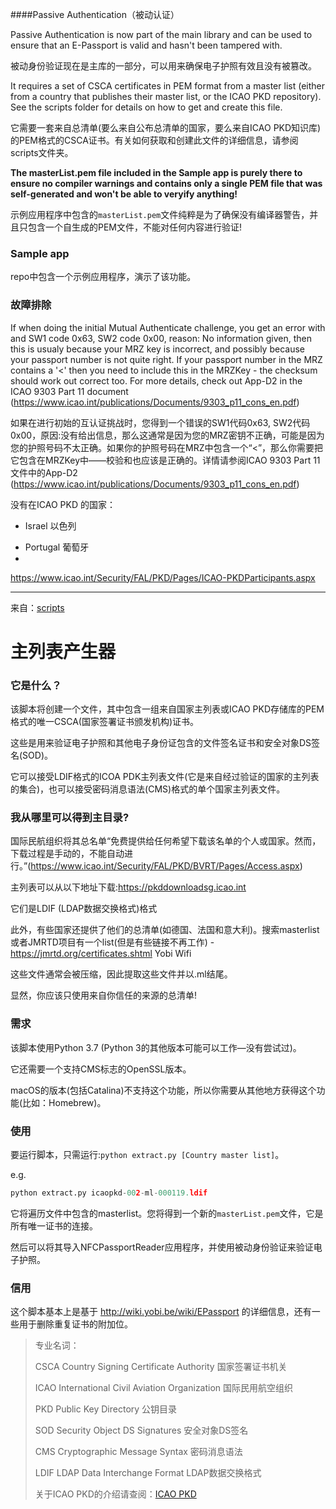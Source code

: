 





####Passive Authentication（被动认证）



Passive Authentication is now part of the main library and can be used to ensure that an E-Passport is valid and hasn't been tampered with.

被动身份验证现在是主库的一部分，可以用来确保电子护照有效且没有被篡改。



It requires a set of CSCA certificates in PEM format from a master  list (either from a country that publishes their master list, or the  ICAO PKD repository). See the scripts folder for details on how to get  and create this file.

它需要一套来自总清单(要么来自公布总清单的国家，要么来自ICAO PKD知识库)的PEM格式的CSCA证书。有关如何获取和创建此文件的详细信息，请参阅scripts文件夹。



**The masterList.pem file included in the Sample app is purely  there to ensure no compiler warnings and contains only a single PEM file that was self-generated and won't be able to veryify anything!**

示例应用程序中包含的`masterList.pem`文件纯粹是为了确保没有编译器警告，并且只包含一个自生成的PEM文件，不能对任何内容进行验证!





### Sample app

repo中包含一个示例应用程序，演示了该功能。

### 故障排除

If when doing the initial Mutual Authenticate challenge, you get an  error with and SW1 code 0x63, SW2 code 0x00, reason: No information  given, then this is usualy because your MRZ key is incorrect, and  possibly because your passport number is not quite right.  If your  passport number in the MRZ contains a '<' then you need to include  this in the MRZKey - the checksum should work out correct too.  For more details, check out App-D2 in the ICAO 9303 Part 11 document (https://www.icao.int/publications/Documents/9303_p11_cons_en.pdf)

如果在进行初始的互认证挑战时，您得到一个错误的SW1代码0x63, SW2代码0x00，原因:没有给出信息，那么这通常是因为您的MRZ密钥不正确，可能是因为您的护照号码不太正确。如果你的护照号码在MRZ中包含一个“<”，那么你需要把它包含在MRZKey中——校验和也应该是正确的。详情请参阅ICAO 9303 Part 11文件中的App-D2 (https://www.icao.int/publications/Documents/9303_p11_cons_en.pdf)







没有在ICAO PKD 的国家：

* Israel 以色列

- Portugal 葡萄牙
- 





https://www.icao.int/Security/FAL/PKD/Pages/ICAO-PKDParticipants.aspx



----



来自：[scripts](https://github.com/AndyQ/NFCPassportReader/tree/master/scripts)

# 主列表产生器

### 它是什么？

该脚本将创建一个文件，其中包含一组来自国家主列表或ICAO PKD存储库的PEM格式的唯一CSCA(国家签署证书颁发机构)证书。



这些是用来验证电子护照和其他电子身份证包含的文件签名证书和安全对象DS签名(SOD)。



它可以接受LDIF格式的ICOA PDK主列表文件(它是来自经过验证的国家的主列表的集合)，也可以接受密码消息语法(CMS)格式的单个国家主列表文件。



### 我从哪里可以得到主目录?

国际民航组织将其总名单“免费提供给任何希望下载该名单的个人或国家。然而，下载过程是手动的，不能自动进行。”(https://www.icao.int/Security/FAL/PKD/BVRT/Pages/Access.aspx)



主列表可以从以下地址下载:https://pkddownloadsg.icao.int



它们是LDIF (LDAP数据交换格式)格式



此外，有些国家还提供了他们的总清单(如德国、法国和意大利)。搜索masterlist或者JMRTD项目有一个list(但是有些链接不再工作)  \- https://jmrtd.org/certificates.shtml Yobi Wifi



这些文件通常会被压缩，因此提取这些文件并以.ml结尾。

显然，你应该只使用来自你信任的来源的总清单!



### 需求

该脚本使用Python 3.7 (Python 3的其他版本可能可以工作—没有尝试过)。

它还需要一个支持CMS标志的OpenSSL版本。

macOS的版本(包括Catalina)不支持这个功能，所以你需要从其他地方获得这个功能(比如：Homebrew)。



### 使用

要运行脚本，只需运行:`python extract.py [Country master list]`。

e.g.

```python
python extract.py icaopkd-002-ml-000119.ldif
```



它将遍历文件中包含的masterlist。您将得到一个新的`masterList.pem`文件，它是所有唯一证书的连接。

然后可以将其导入NFCPassportReader应用程序，并使用被动身份验证来验证电子护照。

### 信用

这个脚本基本上是基于 http://wiki.yobi.be/wiki/EPassport 的详细信息，还有一些用于删除重复证书的附加位。





> 专业名词：
>
> CSCA   Country Signing Certificate Authority 国家签署证书机关
>
> ICAO    International Civil Aviation Organization 国际民用航空组织
>
> PKD     Public Key Directory	公钥目录
>
> SOD    Security Object DS Signatures    安全对象DS签名
>
> CMS    Cryptographic Message Syntax   密码消息语法
>
> LDIF	 LDAP Data Interchange Format      LDAP数据交换格式
>
> 关于ICAO PKD的介绍请查阅：[ICAO PKD](https://www.icao.int/Security/FAL/PKD/Pages/default.aspx)


